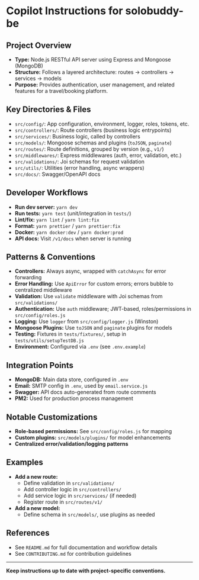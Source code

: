 # Copilot Instructions for solobuddy-be

## Project Overview
- **Type:** Node.js RESTful API server using Express and Mongoose (MongoDB)
- **Structure:** Follows a layered architecture: routes → controllers → services → models
- **Purpose:** Provides authentication, user management, and related features for a travel/booking platform.

## Key Directories & Files
- `src/config/`: App configuration, environment, logger, roles, tokens, etc.
- `src/controllers/`: Route controllers (business logic entrypoints)
- `src/services/`: Business logic, called by controllers
- `src/models/`: Mongoose schemas and plugins (`toJSON`, `paginate`)
- `src/routes/`: Route definitions, grouped by version (e.g., `v1/`)
- `src/middlewares/`: Express middlewares (auth, error, validation, etc.)
- `src/validations/`: Joi schemas for request validation
- `src/utils/`: Utilities (error handling, async wrappers)
- `src/docs/`: Swagger/OpenAPI docs

## Developer Workflows
- **Run dev server:** `yarn dev`
- **Run tests:** `yarn test` (unit/integration in `tests/`)
- **Lint/fix:** `yarn lint` / `yarn lint:fix`
- **Format:** `yarn prettier` / `yarn prettier:fix`
- **Docker:** `yarn docker:dev` / `yarn docker:prod`
- **API docs:** Visit `/v1/docs` when server is running

## Patterns & Conventions
- **Controllers:** Always async, wrapped with `catchAsync` for error forwarding
- **Error Handling:** Use `ApiError` for custom errors; errors bubble to centralized middleware
- **Validation:** Use `validate` middleware with Joi schemas from `src/validations/`
- **Authentication:** Use `auth` middleware; JWT-based, roles/permissions in `src/config/roles.js`
- **Logging:** Use `logger` from `src/config/logger.js` (Winston)
- **Mongoose Plugins:** Use `toJSON` and `paginate` plugins for models
- **Testing:** Fixtures in `tests/fixtures/`, setup in `tests/utils/setupTestDB.js`
- **Environment:** Configured via `.env` (see `.env.example`)

## Integration Points
- **MongoDB:** Main data store, configured in `.env`
- **Email:** SMTP config in `.env`, used by `email.service.js`
- **Swagger:** API docs auto-generated from route comments
- **PM2:** Used for production process management

## Notable Customizations
- **Role-based permissions:** See `src/config/roles.js` for mapping
- **Custom plugins:** `src/models/plugins/` for model enhancements
- **Centralized error/validation/logging patterns**

## Examples
- **Add a new route:**
  - Define validation in `src/validations/`
  - Add controller logic in `src/controllers/`
  - Add service logic in `src/services/` (if needed)
  - Register route in `src/routes/v1/`
- **Add a new model:**
  - Define schema in `src/models/`, use plugins as needed

## References
- See `README.md` for full documentation and workflow details
- See `CONTRIBUTING.md` for contribution guidelines

---

**Keep instructions up to date with project-specific conventions.**
